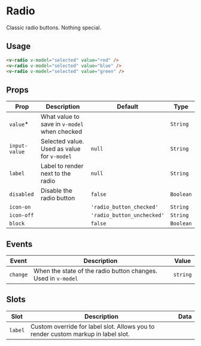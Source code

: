 # Radio

Classic radio buttons. Nothing special.

## Usage

```html
<v-radio v-model="selected" value="red" />
<v-radio v-model="selected" value="blue" />
<v-radio v-model="selected" value="green" />
```

## Props

| Prop          | Description                                  | Default                    | Type      |
| ------------- | -------------------------------------------- | -------------------------- | --------- |
| `value`\*     | What value to save in `v-model` when checked |                            | `String`  |
| `input-value` | Selected value. Used as value for `v-model`  | `null`                     | `String`  |
| `label`       | Label to render next to the radio            | `null`                     | `String`  |
| `disabled`    | Disable the radio button                     | `false`                    | `Boolean` |
| `icon-on`     |                                              | `'radio_button_checked'`   | `String`  |
| `icon-off`    |                                              | `'radio_button_unchecked'` | `String`  |
| `block`       |                                              | `false`                    | `Boolean` |

## Events

| Event    | Description                                                   | Value    |
| -------- | ------------------------------------------------------------- | -------- |
| `change` | When the state of the radio button changes. Used in `v-model` | `string` |

## Slots

| Slot    | Description                                                                       | Data |
| ------- | --------------------------------------------------------------------------------- | ---- |
| `label` | Custom override for label slot. Allows you to render custom markup in label slot. |      |
